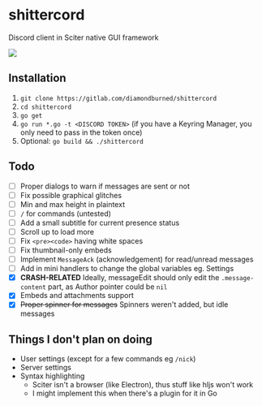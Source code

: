 # shittercord

Discord client in Sciter native GUI framework

![](https://cdn.discordapp.com/attachments/361920025051004939/537151107680698370/unknown.png)

## Installation

1. `git clone https://gitlab.com/diamondburned/shittercord`
2. `cd shittercord`
3. `go get`
4. `go run *.go -t <DISCORD TOKEN>` (if you have a Keyring Manager, you only need to pass in the token once)
5. Optional: `go build && ./shittercord`

## Todo

- [ ] Proper dialogs to warn if messages are sent or not
- [ ] Fix possible graphical glitches
- [ ] Min and max height in plaintext
- [ ] `/` for commands (untested)
- [ ] Add a small subtitle for current presence status
- [ ] Scroll up to load more
- [ ] Fix `<pre><code>` having white spaces
- [ ] Fix thumbnail-only embeds
- [ ] Implement `MessageAck` (acknowledgement) for read/unread messages
- [ ] Add in mini handlers to change the global variables eg. Settings
- [x] **CRASH-RELATED** Ideally, messageEdit should only edit the `.message-content` part, as Author pointer could be `nil`
- [x] Embeds and attachments support
- [x] ~~Proper spinner for messages~~ Spinners weren't added, but idle messages

## Things I don't plan on doing

- User settings (except for a few commands eg `/nick`)
- Server settings 
- Syntax highlighting
	- Sciter isn't a browser (like Electron), thus stuff like hljs won't work
	- I might implement this when there's a plugin for it in Go

